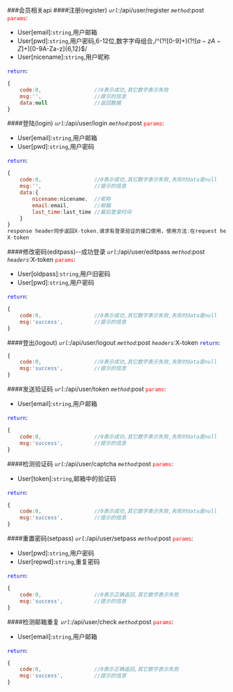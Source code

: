 ###会员相关api
####注册(register)
*`url`*:/api/user/register
*`method`*:post
<font color="red">`params`</font>:

* User[email]:`string`,用户邮箱
* User[pwd]:`string`,用户密码,6-12位,数字字母组合,/^(?![0-9]+$)(?![a-zA-Z]+$)[0-9A-Za-z]{6,12}$/
* User[nicename]:`string`,用户昵称

<font color="blue">`return`</font>:
```javascript
{
    code:0,                 //0表示成功,其它数字表示失败
    msg:'',                 //提示的信息
    data:null               //返回数据
}
```
####登陆(login)
*`url`*:/api/user/login
*`method`*:post
<font color="red">`params`</font>:

* User[email]:`string`,用户邮箱
* User[pwd]:`string`,用户密码

<font color="blue">`return`</font>:
```javascript
{
    code:0,                 //0表示成功,其它数字表示失败,失败时data是null
    msg:'',                 //提示的信息
    data:{
        nicename:nicename,  //昵称
        email:email,        //邮箱
        last_time:last_time //最后登录时间
    }
}
response header同步返回X-token,请求有登录验证的接口使用，使用方法:在request header设置
X-token
```
####修改密码(editpass)--成功登录
*`url`*:/api/user/editpass
*`method`*:post
*`headers`*:X-token
<font color="red">`params`</font>:

* User[oldpass]:`string`,用户旧密码
* User[pwd]:`string`,用户密码

<font color="blue">`return`</font>:
```javascript
{
    code:0,                 //0表示成功,其它数字表示失败,失败时data是null
    msg:'success',          //提示的信息
}
```
####登出(logout)
*`url`*:/api/user/logout
*`method`*:post
*`headers`*:X-token
<font color="blue">`return`</font>:
```javascript
{
    code:0,                 //0表示成功,其它数字表示失败,失败时data是null
    msg:'success',          //提示的信息
}
```
####发送验证码
*`url`*:/api/user/token
*`method`*:post
<font color="red">`params`</font>:

* User[email]:`string`,用户邮箱

<font color="blue">`return`</font>:
```javascript
{
    code:0,                 //0表示成功,其它数字表示失败,失败时data是null
    msg:'success',          //提示的信息
}
```
####检测验证码
*`url`*:/api/user/captcha
*`method`*:post
<font color="red">`params`</font>:

* User[token]:`string`,邮箱中的验证码

<font color="blue">`return`</font>:
```javascript
{
    code:0,                 //0表示成功,其它数字表示失败,失败时data是null
    msg:'success',          //提示的信息
}
```
####重置密码(setpass)
*`url`*:/api/user/setpass
*`method`*:post
<font color="red">`params`</font>:

* User[pwd]:`string`,用户密码
* User[repwd]:`string`,重复密码

<font color="blue">`return`</font>:
```javascript
{
    code:0,                 //0表示正确返回,其它数字表示失败
    msg:'success',          //提示的信息
}
```
####检测邮箱重复
*`url`*:/api/user/check
*`method`*:post
<font color="red">`params`</font>:

* User[email]:`string`,用户邮箱

<font color="blue">`return`</font>:
```javascript
{
    code:0,                 //0表示正确返回,其它数字表示失败
    msg:'success',          //提示的信息
}
```

